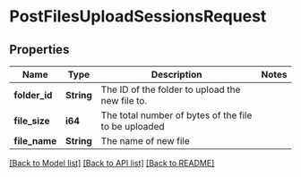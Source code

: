 # PostFilesUploadSessionsRequest

## Properties

Name | Type | Description | Notes
------------ | ------------- | ------------- | -------------
**folder_id** | **String** | The ID of the folder to upload the new file to. | 
**file_size** | **i64** | The total number of bytes of the file to be uploaded | 
**file_name** | **String** | The name of new file | 

[[Back to Model list]](../README.md#documentation-for-models) [[Back to API list]](../README.md#documentation-for-api-endpoints) [[Back to README]](../README.md)


